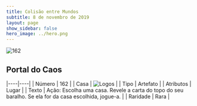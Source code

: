 ```yaml
---
title: Colisão entre Mundos
subtitle: 8 de novembro de 2019
layout: page
show_sidebar: false
hero_image: ../hero.png
---
```


![162](https://cdn.keyforgegame.com/media/card_front/pt/452_162_QX9RRXXRRVRR_pt.png)

## Portal do Caos

|----|----|
| Número | 162 |
| Casa | ![Logos](https://archonarcana.com/images/thumb/c/ce/Logos.png/22px-Logos.png "Logos") |
| Tipo | Artefato |
| Atributos | Lugar |
| Texto | Ação: Escolha uma casa. Revele a carta do topo do seu baralho. Se ela for da casa escolhida, jogue-a. |
| Raridade | Rara |
